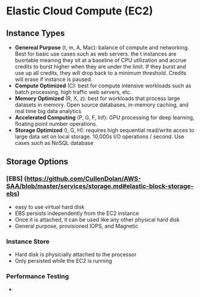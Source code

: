 # Elastic Cloud Compute (EC2)

## Instance Types
- **Genereal Purpose** (t, m, A, Mac): balance of compute and networking. Best for basic use cases such as web servers. the t instances are busrtable meaning they sit at a baseline of CPU utilization and accrue credits to burst higher when they are under the limit. If they burst and use up all credits, they will drop back to a minimum threshold. Credits will erase if instance is paused.
- **Compute Optimized** (C): best for compute intensive workloads such as batch processing, high traffic web servers, etc. 
- **Memory Optimized** (R, X, z): best for workloads that process large datasets in memory. Open source databases, in-memory caching, and real time big data analytics
- **Accelerated Computing** (P, G, F, Inf): GPU processing for deep learning, floating point number operations. 
- **Storage Optimized** (I, G, H): requires high sequential read/write acces to large data set on local storage. 10,000s I/O operations / second. Use cases such as NoSQL database

## Storage Options
### [EBS] (https://github.com/CullenDolan/AWS-SAA/blob/master/services/storage.md#elastic-block-storage-ebs)
- easy to use virtual hard disk
- EBS persists independently from the EC2 instance
- Once it is attached, it can be used like any other physical hard disk
- General purpose, provisioned IOPS, and Magnetic

### Instance Store
- Hard disk is physicially attached to the processor
- Only persisted while the EC2 is running

### Performance Testing
-
